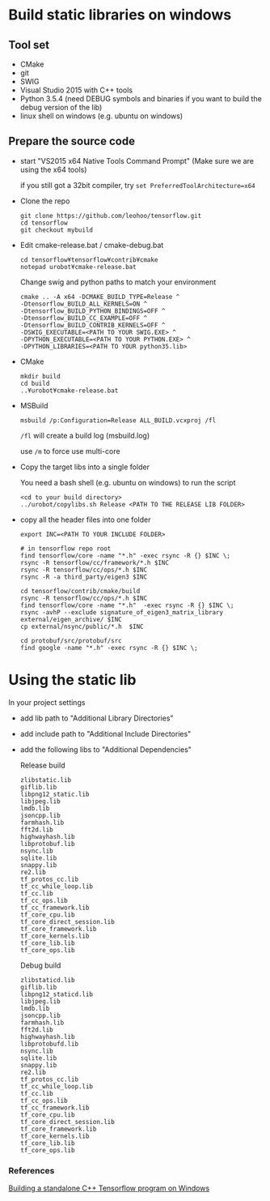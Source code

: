 Build static libraries on windows
=================================

Tool set
--------
* CMake
* git
* SWIG
* Visual Studio 2015 with C++ tools
* Python 3.5.4 (need DEBUG symbols and binaries if you want to build the debug version of the lib)
* linux shell on windows (e.g. ubuntu on windows)

Prepare the source code
-----------------------
* start "VS2015 x64 Native Tools Command Prompt" (Make sure we are using the x64 tools)

  if you still got a 32bit compiler, try `set PreferredToolArchitecture=x64`

* Clone the repo
  ```text
  git clone https://github.com/leohoo/tensorflow.git
  cd tensorflow
  git checkout mybuild
  ```
* Edit cmake-release.bat / cmake-debug.bat
  ```text
  cd tensorflow¥tensorflow¥contrib¥cmake
  notepad urobot¥cmake-release.bat
  ```
  Change swig and python paths to match your environment
  ```text
  cmake .. -A x64 -DCMAKE_BUILD_TYPE=Release ^
  -Dtensorflow_BUILD_ALL_KERNELS=ON ^
  -Dtensorflow_BUILD_PYTHON_BINDINGS=OFF ^
  -Dtensorflow_BUILD_CC_EXAMPLE=OFF ^
  -Dtensorflow_BUILD_CONTRIB_KERNELS=OFF ^
  -DSWIG_EXECUTABLE=<PATH TO YOUR SWIG.EXE> ^
  -DPYTHON_EXECUTABLE=<PATH TO YOUR PYTHON.EXE> ^
  -DPYTHON_LIBRARIES=<PATH TO YOUR python35.lib>
  ```
* CMake
  ```text
  mkdir build
  cd build
  ..¥urobot¥cmake-release.bat
  ```
* MSBuild
  ```text
  msbuild /p:Configuration=Release ALL_BUILD.vcxproj /fl
  ```
  `/fl` will create a build log (msbuild.log)
  
  use `/m` to force use multi-core
  
* Copy the target libs into a single folder

  You need a bash shell (e.g. ubuntu on windows) to run the script
  
  ```text
  <cd to your build directory>
  ../urobot/copylibs.sh Release <PATH TO THE RELEASE LIB FOLDER>
  ```
* copy all the header files into one folder
  ```text
  export INC=<PATH TO YOUR INCLUDE FOLDER>
  
  # in tensorflow repo root
  find tensorflow/core -name "*.h" -exec rsync -R {} $INC \;
  rsync -R tensorflow/cc/framework/*.h $INC
  rsync -R tensorflow/cc/ops/*.h $INC
  rsync -R -a third_party/eigen3 $INC

  cd tensorflow/contrib/cmake/build
  rsync -R tensorflow/cc/ops/*.h $INC
  find tensorflow/core -name "*.h"  -exec rsync -R {} $INC \;
  rsync -avhP --exclude signature_of_eigen3_matrix_library external/eigen_archive/ $INC
  cp external/nsync/public/*.h  $INC

  cd protobuf/src/protobuf/src
  find google -name "*.h" -exec rsync -R {} $INC \;
  ```

Using the static lib
====================

In your project settings 
* add lib path to "Additional Library Directories"
* add include path to "Additional Include Directories"
* add the following libs to "Additional Dependencies"

  Release build

  ```text
  zlibstatic.lib
  giflib.lib
  libpng12_static.lib
  libjpeg.lib
  lmdb.lib
  jsoncpp.lib
  farmhash.lib
  fft2d.lib
  highwayhash.lib
  libprotobuf.lib
  nsync.lib
  sqlite.lib
  snappy.lib
  re2.lib
  tf_protos_cc.lib
  tf_cc_while_loop.lib
  tf_cc.lib
  tf_cc_ops.lib
  tf_cc_framework.lib
  tf_core_cpu.lib
  tf_core_direct_session.lib
  tf_core_framework.lib
  tf_core_kernels.lib
  tf_core_lib.lib
  tf_core_ops.lib
  ```
  Debug build

  ```text
  zlibstaticd.lib
  giflib.lib
  libpng12_staticd.lib
  libjpeg.lib
  lmdb.lib
  jsoncpp.lib
  farmhash.lib
  fft2d.lib
  highwayhash.lib
  libprotobufd.lib
  nsync.lib
  sqlite.lib
  snappy.lib
  re2.lib
  tf_protos_cc.lib
  tf_cc_while_loop.lib
  tf_cc.lib
  tf_cc_ops.lib
  tf_cc_framework.lib
  tf_core_cpu.lib
  tf_core_direct_session.lib
  tf_core_framework.lib
  tf_core_kernels.lib
  tf_core_lib.lib
  tf_core_ops.lib
  ```

### References

[Building a standalone C++ Tensorflow program on Windows](https://joe-antognini.github.io/machine-learning/windows-tf-project)
